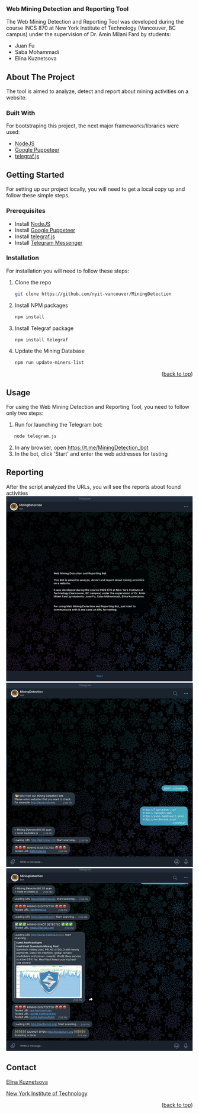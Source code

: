 
### Web Mining Detection and Reporting Tool
<a name="readme-top"></a>
The Web Mining Detection and Reporting Tool was developed during the course INCS 870 at New York Institute of Technology (Vancouver, BC campus) under the supervision of Dr. Amin Milani Fard by students:
 
- Juan Fu
- Saba Mohammadi
- Elina Kuznetsova

<!-- ABOUT THE PROJECT -->
## About The Project

The tool is aimed to analyze, detect and report about mining activities on a website.

### Built With

For bootstraping this project, the next major frameworks/libraries were used:

* <a href="https://github.com/nodejs/nodejs.org">NodeJS</a>
* <a href="https://github.com/nodejs/nodejs.org](https://developer.chrome.com/docs/puppeteer/">Google Puppeteer</a>
* <a href="https://telegraf.js.org/">telegraf.js</a>

<!-- GETTING STARTED -->
## Getting Started

For setting up our project locally, you will need to get a local copy up and follow these simple steps.

### Prerequisites
* Install <a href="https://nodejs.org/en/">NodeJS</a>
* Install <a href="https://developer.chrome.com/docs/puppeteer/">Google Puppeteer</a>
* Install <a href="https://telegraf.js.org/">telegraf.js</a>
* Install <a href="https://telegram.org/">Telegram Messenger</a>

### Installation

For installation you will need to follow these steps:

1. Clone the repo
   ```sh
   git clone https://github.com/nyit-vancouver/MiningDetection
   ```
3. Install NPM packages
   ```sh
   npm install
   ```
4. Install Telegraf package
   ```sh
   npm install telegraf
   ```
5. Update the Mining Database
   ```sh
   npm run update-miners-list
   ```

<p align="right">(<a href="#readme-top">back to top</a>)</p>



<!-- USAGE EXAMPLES -->
## Usage
For using the Web Mining Detection and Reporting Tool, you need to follow only two steps:

1. Run for launching the Telegram bot: 
```sh
   node telegram.js
   ```
 2. In any browser, open https://t.me/MiningDetection_bot
 3. In the bot, click 'Start' and enter the web addresses for testing
<!-- USAGE EXAMPLES -->

## Reporting
After the script analyzed the URLs, you will see the reports about found activities
<img src="https://github.com/nyit-vancouver/MiningDetection/blob/main/screenshots/start.png">
<img src="https://github.com/nyit-vancouver/MiningDetection/blob/main/screenshots/1.png">
<img src="https://github.com/nyit-vancouver/MiningDetection/blob/main/screenshots/2.png">


## Contact

<a href="mailto:ekuznets@nyit.edu">Elina Kuznetsova</a>

<a href="https://www.nyit.edu">New York Institute of Technology</a>

<p align="right">(<a href="#readme-top">back to top</a>)</p>

